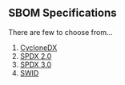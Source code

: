 
## SBOM Specifications

There are few to choose from...

1. [CycloneDX](cyclonedx.md)
2. [SPDX 2.0](spdx2.0.md)
3. [SPDX 3.0](spdx3.0.md)
4. [SWID](swid.md)
